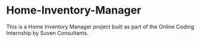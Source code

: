 # Home-Inventory-Manager
This is a Home Inventory Manager project built as part of the Online Coding Internship by Suven Consultants.

